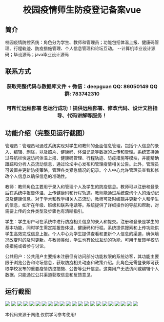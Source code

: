 <p><h1 align="center">校园疫情师生防疫登记备案vue</h1></p>

## 简介
校园疫情防控系统：角色分为学生、教师和管理员；功能包括体温上报、健康码管理、行程轨迹、防疫措施管理、个人信息管理和论坛互动。    --计算机毕业设计源码；毕设源码；java毕业设计源码


## 联系方式
<p><h3 align="center">获取完整代码与数据库文件 + 微信：deepguan QQ: 86050149 QQ群: 783742310</h3></p>
<p><h3 align="center">可帮忙远程部署 包运行成功！提供远程部署、修改代码、设计文档指导、代码讲解等服务！</h3></p>

## 功能介绍（完整见运行截图）
管理员：管理员可通过系统实现对学生和教师的全面信息管理，包括个人信息的录入、编辑、删除，以及照片、健康码、体温记录等数据的上传和管理。系统支持通过导航栏快速访问体温上报、健康码管理、行程轨迹、防疫措施等模块，并能精确跟踪和分析人员流动信息，通过论坛中心发布和管理疫情相关公告。此外，管理员可设置并更新防疫策略，管理各类紧急情况的记录。个人中心允许管理员查看和修改个人信息以确保信息的准确性。

教师：教师角色主要用于录入和管理个人及学生的防疫信息。教师可以注册和登录后在系统中报告体温、上传健康码和行程轨迹。教师能通过系统查询个人的活动记录及健康信息。对于学术和教学相关人员流动，教师可及时编辑并更新个人和学生的信息，如所在年级、班级和联系电话等。系统提供了详细操作的导航和帮助，对需要上传的文件类型及步骤也有清晰指引。

学生：学生用户可在系统中进行防疫相关信息的录入和提交。注册和登录是学生的基本功能，同时学生需定期报告体温、健康码和行程。系统提供搜索和上传功能供学生高效完成信息上报。个人中心为学生提供查看和更新个人信息的渠道，确保境况改变时的及时更新。与教师类似，学生也有论坛互动的功能，可用于反馈学校防疫措施或者参与讨论。

公共用户：公共用户主要指未注册但有访问部分功能权限的系统访客，其功能主要限于浏览公告和论坛信息，获取防疫相关动态和政策介绍。此角色无需登录即可获取学校发布的重要疫情防控措施、公告等公开信息。这类用户无法访问或编辑个人数据，只能通过公共渠道获取信息和反馈意见。


## 运行截图
![](img/001.jpg)
![](img/002.jpg)
![](img/003.jpg)
![](img/004.jpg)
![](img/005.jpg)
![](img/006.jpg)
![](img/007.jpg)
![](img/008.jpg)
![](img/009.jpg)
![](img/010.jpg)
![](img/011.jpg)
![](img/012.jpg)
![](img/013.jpg)
![](img/014.jpg)
![](img/015.jpg)
![](img/016.jpg)
![](img/017.jpg)
![](img/018.jpg)
![](img/019.jpg)
![](img/020.jpg)
![](img/021.jpg)
![](img/022.jpg)

<p>本代码来源于网络,仅供学习参考使用!</p>
